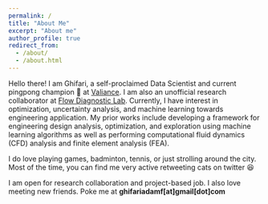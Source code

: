 ```yaml
---
permalink: /
title: "About Me"
excerpt: "About me"
author_profile: true
redirect_from: 
  - /about/
  - /about.html
---
```


Hello there! I am Ghifari, a self-proclaimed Data Scientist and current pingpong champion :rofl: at [Valiance](https://valiance.ai/). I am also an unofficial research collaborator at [Flow Diagnostic Lab](https://flowdiagnostics.ftmd.itb.ac.id/). Currently, I have interest in optimization, uncertainty analysis, and machine learning towards engineering application. My prior works include developing a framework for engineering design analysis, optimization, and exploration using machine learning algorithms as well as performing computational fluid dynamics (CFD) analysis and finite element analysis (FEA). 

I do love playing games, badminton, tennis, or just strolling around the city. Most of the time, you can find me very active retweeting cats on twitter :satisfied:

I am open for research collaboration and project-based job. I also love meeting new friends. Poke me at **ghifariadamf[at]gmail[dot]com**
